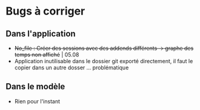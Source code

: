 # Bugs à corriger
## Dans l'application
- ~~No_file : Créer des sessions avec des addends différents -> graphe des temps non affiché~~ | 05.08
- Application inutilisable dans le dossier git exporté directement, il faut le copier dans un autre dosser ... problématique
## Dans le modèle
- Rien pour l'instant
